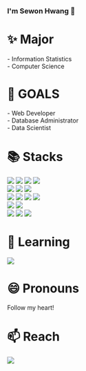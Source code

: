 ### I'm Sewon Hwang 👋

<!--
**hswon37/hswon37** is a ✨ _special_ ✨ repository because its `README.md` (this file) appears on your GitHub profile.

Here are some ideas to get you started:
-->
<div><h1>✨ Major </h1></div>
<div>
  <p>
    - Information Statistics
    <br>
    - Computer Science
  </p>
</div>

<div><h1>🔭 GOALS </h1></div>
<div>
  <p>
    - Web Developer
    <br>
    - Database Administrator
    <br>
    - Data Scientist
  </p>
</div>

<div><h1>📚 Stacks</h1></div>
<div>
  <img src="https://img.shields.io/badge/python-3776AB?style=for-the-badge&logo=python&logoColor=white">
  <img src="https://img.shields.io/badge/rstudio-75AADB?style=for-the-badge&logo=rstudio&logoColor=white">
  <img src="https://img.shields.io/badge/c-A8B9CC?style=for-the-badge&logo=c&logoColor=white">
  <img src="https://img.shields.io/badge/JAVA-007396?style=for-the-badge&logo=java&logoColor=white">
  <br>
  <img src="https://img.shields.io/badge/flask-000000?style=for-the-badge&logo=flask&logoColor=white"> 
  <img src="https://img.shields.io/badge/oracle-F80000?style=for-the-badge&logo=oracle&logoColor=white">
  <img src="https://img.shields.io/badge/mysql-4479A1?style=for-the-badge&logo=mysql&logoColor=white">
  <br>
  <img src="https://img.shields.io/badge/javascript-F7DF1E?style=for-the-badge&logo=javascript&logoColor=black">
  <img src="https://img.shields.io/badge/html-E34F26?style=for-the-badge&logo=html5&logoColor=white">
  <img src="https://img.shields.io/badge/css-1572B6?style=for-the-badge&logo=css3&logoColor=white">
  <img src="https://img.shields.io/badge/bootstrap-7952B3?style=for-the-badge&logo=bootstrap&logoColor=white">
  <br>
  <img src="https://img.shields.io/badge/github-181717?style=for-the-badge&logo=github&logoColor=white">
  <img src="https://img.shields.io/badge/git-F05032?style=for-the-badge&logo=git&logoColor=white">
  <br>
  <img src="https://img.shields.io/badge/linux-FCC624?style=for-the-badge&logo=linux&logoColor=black">
  <img src="https://img.shields.io/badge/aws-232F3E?style=for-the-badge&logo=amazon%20aws&logoColor=white">
  <img src="https://img.shields.io/badge/apache tomcat-F8DC75?style=for-the-badge&logo=apache%20tomcat&logoColor=white">
</div>

<div><h1>🌱 Learning</h1></div>
<div>
  <img src="https://img.shields.io/badge/Spring-6DB33F?style=for-the-badge&logo=Spring&logoColor=white">
</div>
  
<div><h1>😄 Pronouns</h1></div>
<div>
  <p>Follow my heart!</p>
</div>

<div><h1>📫 Reach</h1></div>
<div>
  <a href = "https://moongsilismine.tistory.com/"> 
    <img src="https://img.shields.io/badge/Tistory-white?style=for-the-badge&logo=Tistory&logoColor=black">
  </a>
</div>

<!-- 
- 👯 I’m looking to collaborate on ...
- 🤔 I’m looking for help with ...
- 💬 Ask me about ...
- ⚡ Fun fact: ...
-->
